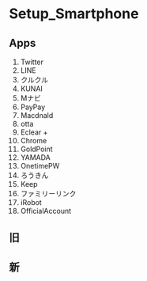 # Setup_Smartphone
## Apps
1. Twitter
2. LINE
3. クルクル
4. KUNAI
5. Mナビ
6. PayPay
7. Macdnald
8. otta
9. Eclear +
10. Chrome
11. GoldPoint
12. YAMADA
13. OnetimePW
14. ろうきん
15. Keep
16. ファミリーリンク
17. iRobot
18. OfficialAccount

## 旧

## 新

